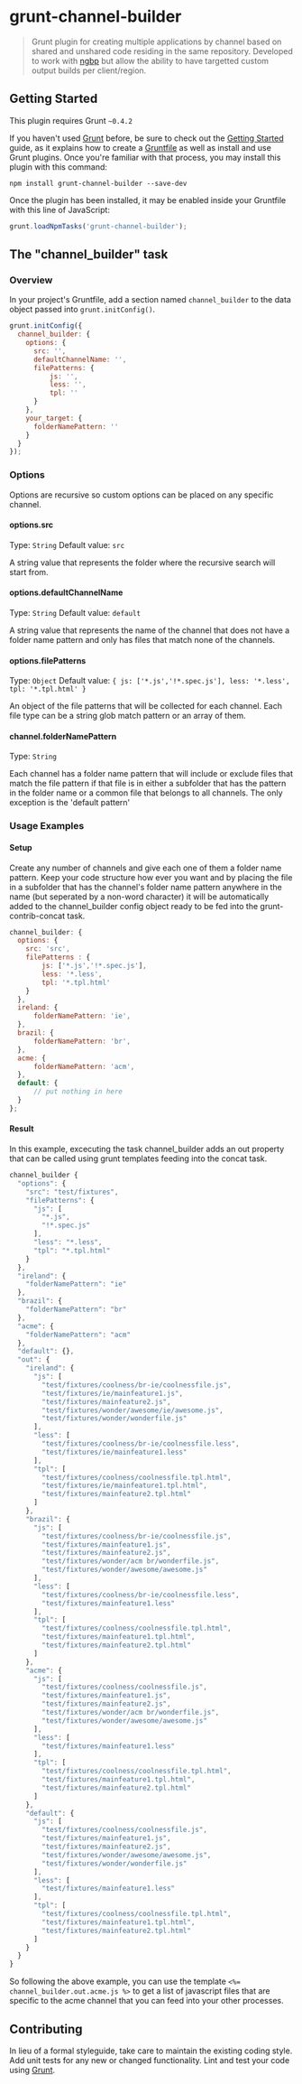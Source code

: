 # grunt-channel-builder

> Grunt plugin for creating multiple applications by channel based on shared and unshared code residing in the same repository. Developed to work with [ngbp](https://github.com/ngbp/ngbp) but allow the ability to have targetted custom output builds per client/region.

## Getting Started
This plugin requires Grunt `~0.4.2`

If you haven't used [Grunt](http://gruntjs.com/) before, be sure to check out the [Getting Started](http://gruntjs.com/getting-started) guide, as it explains how to create a [Gruntfile](http://gruntjs.com/sample-gruntfile) as well as install and use Grunt plugins. Once you're familiar with that process, you may install this plugin with this command:

```shell
npm install grunt-channel-builder --save-dev
```

Once the plugin has been installed, it may be enabled inside your Gruntfile with this line of JavaScript:

```js
grunt.loadNpmTasks('grunt-channel-builder');
```

## The "channel_builder" task

### Overview
In your project's Gruntfile, add a section named `channel_builder` to the data object passed into `grunt.initConfig()`.

```js
grunt.initConfig({
  channel_builder: {
    options: {
      src: '',
      defaultChannelName: '',
      filePatterns: {
          js: '',
          less: '',
          tpl: ''
      }
    },
    your_target: {
      folderNamePattern: ''
    }
  }
});
```

### Options

Options are recursive so custom options can be placed on any specific channel.

#### options.src
Type: `String`
Default value: `src`

A string value that represents the folder where the recursive search will start from.

#### options.defaultChannelName
Type: `String`
Default value: `default`

A string value that represents the name of the channel that does not have a folder name pattern and only has files that match none of the channels.

#### options.filePatterns
Type: `Object`
Default value: `{
        js: ['*.js','!*.spec.js'],
        less: '*.less',
        tpl: '*.tpl.html'
    }`

An object of the file patterns that will be collected for each channel. Each file type can be a string glob match pattern or an array of them.

#### channel.folderNamePattern
Type: `String`

Each channel has a folder name pattern that will include or exclude files that match the file pattern if that file is in either a subfolder that has the pattern in the folder name or a common file that belongs to all channels. The only exception is the 'default pattern'

### Usage Examples

#### Setup
Create any number of channels and give each one of them a folder name pattern. Keep your code structure how ever you want and by placing the file in a subfolder that has the channel's folder name pattern anywhere in the name (but seperated by a non-word character) it will be automatically added to the channel_builder config object ready to be fed into the grunt-contrib-concat task.

```js
channel_builder: {
  options: {
    src: 'src',
    filePatterns : {
        js: ['*.js','!*.spec.js'],
        less: '*.less',
        tpl: '*.tpl.html'
    }
  },
  ireland: {
      folderNamePattern: 'ie',
  },
  brazil: {
      folderNamePattern: 'br',
  },
  acme: {
      folderNamePattern: 'acm',
  },
  default: {
      // put nothing in here
  }
};
```

#### Result
In this example, excecuting the task channel_builder adds an out property that can be called using grunt templates feeding into the concat task.

```js
channel_builder {
  "options": {
    "src": "test/fixtures",
    "filePatterns": {
      "js": [
        "*.js",
        "!*.spec.js"
      ],
      "less": "*.less",
      "tpl": "*.tpl.html"
    }
  },
  "ireland": {
    "folderNamePattern": "ie"
  },
  "brazil": {
    "folderNamePattern": "br"
  },
  "acme": {
    "folderNamePattern": "acm"
  },
  "default": {},
  "out": {
    "ireland": {
      "js": [
        "test/fixtures/coolness/br-ie/coolnessfile.js",
        "test/fixtures/ie/mainfeature1.js",
        "test/fixtures/mainfeature2.js",
        "test/fixtures/wonder/awesome/ie/awesome.js",
        "test/fixtures/wonder/wonderfile.js"
      ],
      "less": [
        "test/fixtures/coolness/br-ie/coolnessfile.less",
        "test/fixtures/ie/mainfeature1.less"
      ],
      "tpl": [
        "test/fixtures/coolness/coolnessfile.tpl.html",
        "test/fixtures/ie/mainfeature1.tpl.html",
        "test/fixtures/mainfeature2.tpl.html"
      ]
    },
    "brazil": {
      "js": [
        "test/fixtures/coolness/br-ie/coolnessfile.js",
        "test/fixtures/mainfeature1.js",
        "test/fixtures/mainfeature2.js",
        "test/fixtures/wonder/acm br/wonderfile.js",
        "test/fixtures/wonder/awesome/awesome.js"
      ],
      "less": [
        "test/fixtures/coolness/br-ie/coolnessfile.less",
        "test/fixtures/mainfeature1.less"
      ],
      "tpl": [
        "test/fixtures/coolness/coolnessfile.tpl.html",
        "test/fixtures/mainfeature1.tpl.html",
        "test/fixtures/mainfeature2.tpl.html"
      ]
    },
    "acme": {
      "js": [
        "test/fixtures/coolness/coolnessfile.js",
        "test/fixtures/mainfeature1.js",
        "test/fixtures/mainfeature2.js",
        "test/fixtures/wonder/acm br/wonderfile.js",
        "test/fixtures/wonder/awesome/awesome.js"
      ],
      "less": [
        "test/fixtures/mainfeature1.less"
      ],
      "tpl": [
        "test/fixtures/coolness/coolnessfile.tpl.html",
        "test/fixtures/mainfeature1.tpl.html",
        "test/fixtures/mainfeature2.tpl.html"
      ]
    },
    "default": {
      "js": [
        "test/fixtures/coolness/coolnessfile.js",
        "test/fixtures/mainfeature1.js",
        "test/fixtures/mainfeature2.js",
        "test/fixtures/wonder/awesome/awesome.js",
        "test/fixtures/wonder/wonderfile.js"
      ],
      "less": [
        "test/fixtures/mainfeature1.less"
      ],
      "tpl": [
        "test/fixtures/coolness/coolnessfile.tpl.html",
        "test/fixtures/mainfeature1.tpl.html",
        "test/fixtures/mainfeature2.tpl.html"
      ]
    }
  }
}
```
So following the above example, you can use the template `<%= channel_builder.out.acme.js %>` to get a list of javascript files that are specific to the acme channel that you can feed into your other processes.

## Contributing
In lieu of a formal styleguide, take care to maintain the existing coding style. Add unit tests for any new or changed functionality. Lint and test your code using [Grunt](http://gruntjs.com/).
